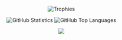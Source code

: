 <p align="center">
  <img src="https://github-profile-trophy.vercel.app/?username=T145&theme=juicyfresh&no-frame=true&no-bg=true&column=7"
       alt="Trophies"
       longdesc="https://github.com/ryo-ma/github-profile-trophy"
       crossorigin="anonymous"
       referrerpolicy="no-referrer" />
</p>

<p align="center">
  <img src="https://github-readme-stats.vercel.app/api?username=T145&cache_seconds=1800&hide_title=true&hide=stars&show_icons=true&line_height=25&bg_color=101010&text_color=e4e4e4&title_color=e06996&icon_color=03fc00"
       alt="GitHub Statistics"
       longdesc="https://raw.githubusercontent.com/anuraghazra/github-readme-stats/master/readme.md"
       crossorigin="anonymous"
       referrerpolicy="no-referrer" />
  <img src="https://github-readme-stats.vercel.app/api/top-langs/?username=T145&cache_seconds=1800&layout=compact&hide_title=true&bg_color=101010&text_color=e4e4e4"
       alt="GitHub Top Languages"
       longdesc="https://raw.githubusercontent.com/anuraghazra/github-readme-stats/master/readme.md"
       crossorigin="anonymous"
       referrerpolicy="no-referrer" />
</p>

<p align="center">
  <img src="https://capsule-render.vercel.app/api?type=waving&reversal=true&color=0:3BC8BA,10:22A8D2,30:22A8D2,50:00BCF2,70:54BBC8,90:05aa9d,100:01786E&height=150&section=footer&text=🛥️&fontAlignY=40&descAlignY=90&desc=🐡             🐟                          🐠      "/>
</p>
